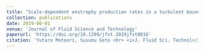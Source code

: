 ```yaml
---
title: "Scale-dependent enstrophy production rates in a turbulent boundary layer"
collection: publications
date: 2019-06-01
venue: 'Journal of Fluid Science and Technology'
paperurl: 'https://doi.org/10.1299/jfst.2019jfst0016'
citation: 'Yutaro Motoori, Susumu Goto <br> <i>J. Fluid Sci. Technol</i> <b>14</b> (2019) JFST0016 (8 pages).<br><a href="https://doi.org/10.1299/jfst.2019jfst0016">https://doi.org/10.1299/jfst.2019jfst0016</a>'
---
```

